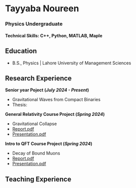 # Tayyaba Noureen
### Physics Undergraduate

#### Technical Skills: C++, Python, MATLAB, Maple

## Education			        		
- B.S., Physics | Lahore University of Management Sciences

## Research Experience
**Senior year Poject (_July 2024 - Present_)**
- Gravitational Waves from Compact Binaries
- Thesis: 

**General Relativity Course Project (_Spring 2024_)**
- Gravitational Collapse
- [Report.pdf](assets/Tayyaba_Noureen_Gravitational_Collapse.pdf)
- [Presentation.pdf](assets/Gravitational_Collapse_Presentation.pdf)

**Intro to QFT Course Project (_Spring 2024_)**
- Decay of Bound Muons
- [Report.pdf](assets/Bound_Muon_Decay_25100223_and_25100114.pdf)
- [Presentation.pdf](assets/Bound_Muon_Decay_Presentation.pdf)
  

## Teaching Experience
###




